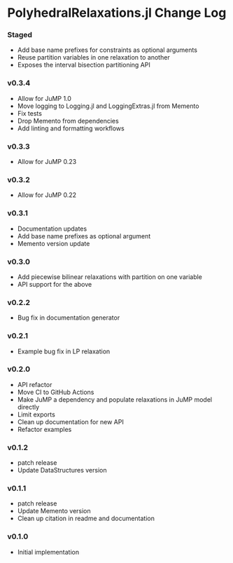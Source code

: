 PolyhedralRelaxations.jl Change Log
=========================

### Staged 
- Add base name prefixes for constraints as optional arguments
- Reuse partition variables in one relaxation to another 
- Exposes the interval bisection partitioning API

### v0.3.4
- Allow for JuMP 1.0
- Move logging to Logging.jl and LoggingExtras.jl from Memento
- Fix tests
- Drop Memento from dependencies
- Add linting and formatting workflows

### v0.3.3
- Allow for JuMP 0.23


### v0.3.2
- Allow for JuMP 0.22

### v0.3.1
- Documentation updates
- Add base name prefixes as optional argument
- Memento version update

### v0.3.0
- Add piecewise bilinear relaxations with partition on one variable
- API support for the above

### v0.2.2
- Bug fix in documentation generator

### v0.2.1
- Example bug fix in LP relaxation

### v0.2.0 
- API refactor 
- Move CI to GitHub Actions 
- Make JuMP a dependency and populate relaxations in JuMP model directly 
- Limit exports
- Clean up documentation for new API
- Refactor examples

### v0.1.2
- patch release
- Update DataStructures version 

### v0.1.1
- patch release
- Update Memento version
- Clean up citation in readme and documentation

### v0.1.0
- Initial implementation 
